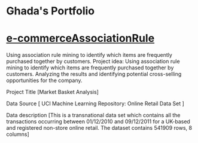 # Ghada's Portfolio
# [e-commerceAssociationRule](https://github.com/GhadaJojo/e-commerceAssociationRule)
Using association rule mining to identify which items are frequently purchased together by customers.
Project idea: Using association rule mining to identify which items are frequently purchased together by customers. Analyzing the results and identifying potential cross-selling opportunities for the company. 

Project Title [Market Basket Analysis] 

Data Source [ UCI Machine Learning Repository: Online Retail Data Set ] 

Data description [This is a transnational data set which contains all the transactions occurring between 01/12/2010 and 09/12/2011 for a UK-based and registered non-store online retail. The dataset contains 541909 rows, 8 columns] 
